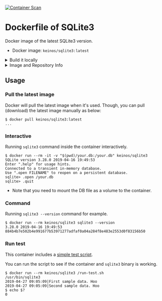 [![Container Scan](https://github.com/KEINOS/Dockerfile_of_SQLite3/actions/workflows/container-analysis.yml/badge.svg)](https://github.com/KEINOS/Dockerfile_of_SQLite3/actions/workflows/container-analysis.yml "Check vulnerabilities and best practices violation")

# Dockerfile of SQLite3

Docker image of the latest SQLite3 version.

- Docker image: `keinos/sqlite3:latest`

<details><summary>Build it locally</summary>

```shellsession
$ git clone https://github.com/KEINOS/Dockerfile_of_SQLite3.git
$ cd Dockerfile_of_SQLite3
$ docker build -t keinos/sqlite3:latest .
...
```

</details>

<details><summary>Image and Repository Info</summary>

- Current SQLite3 version: [VERSION_SQLite3.txt](https://github.com/KEINOS/Dockerfile_of_SQLite3/blob/master/VERSION_SQLite3.txt)
- Repositories:
  - Image: https://hub.docker.com/r/keinos/sqlite3 @ DockerHub
  - Dockerfile: https://github.com/KEINOS/Dockerfile_of_SQLite3 @ GitHub
- Issues: https://github.com/KEINOS/Dockerfile_of_SQLite3/issues @ GitHub
- Build Info:
  - Base Image: `alpine:latest`
  - SQLite3 Source: [https://www.sqlite.org/src/](https://www.sqlite.org/src/doc/trunk/README.md) @ SQLite.org
  - Basic Vulnerability Scan:
    - Snyk and Azure Container Scan.
    - See the [Security overview](https://github.com/KEINOS/Dockerfile_of_SQLite3/security) for the details.

</details>

## Usage

### Pull the latest image

Docker will pull the latest image when it's used. Though, you can pull (download) the latest image manually as below:

```shellsession
$ docker pull keinos/sqlite3:latest
...
```

### Interactive

Running `sqlite3` command inside the container interactively.

```shellsession
$ docker run --rm -it -v "$(pwd)/your.db:/your.db" keinos/sqlite3
SQLite version 3.28.0 2019-04-16 19:49:53
Enter ".help" for usage hints.
Connected to a transient in-memory database.
Use ".open FILENAME" to reopen on a persistent database.
sqlite> .open /your.db
sqlite> .quit
```

- Note that you need to mount the DB file as a volume to the container.

### Command

Running `sqlite3 --version` command for example.

```shellsession
$ docker run --rm keinos/sqlite3 sqlite3 --version
3.28.0 2019-04-16 19:49:53 884b4b7e502b4e991677b53971277adfaf0a04a284f8e483e2553d0f83156b50
```

### Run test

This container includes a [simple test script](https://github.com/KEINOS/Dockerfile_of_SQLite3/blob/master/run-test.sh).

You can run the script to see if the container and `sqlite3` binary is working.

```shellsession
$ docker run --rm keinos/sqlite3 /run-test.sh
/usr/bin/sqlite3
2019-04-27 09:05:09|First sample data. Hoo
2019-04-27 09:05:09|Second sample data. Hoo
$ echo $?
0
```
